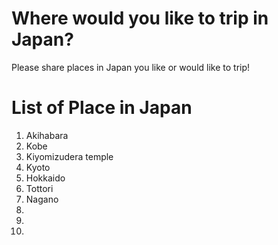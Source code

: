 # Where would you like to trip in Japan?
Please share places in Japan you like or would like to trip!

# List of Place in Japan
1. Akihabara
2. Kobe
3. Kiyomizudera temple
4. Kyoto
5. Hokkaido
6. Tottori
7. Nagano
8.
9.
10.
